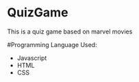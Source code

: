 # QuizGame

This is a quiz game based on marvel movies

#Programming Language Used:

- Javascript
- HTML
- CSS


